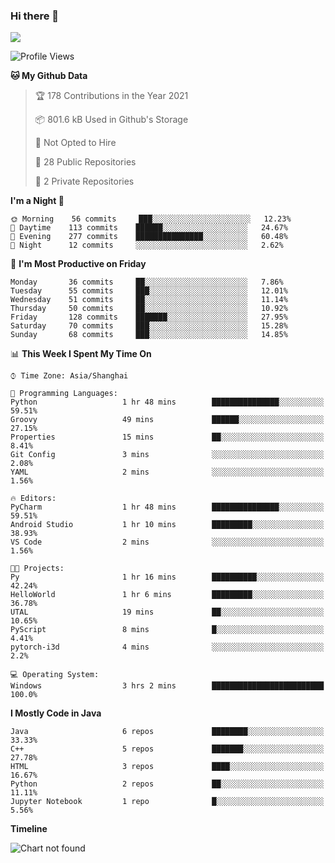 ### Hi there 👋

<!--
**zhou-ning/zhou-ning** is a ✨ _special_ ✨ repository because its `README.md` (this file) appears on your GitHub profile.

Here are some ideas to get you started:

- 🔭 I’m currently working on ...
- 🌱 I’m currently learning ...
- 👯 I’m looking to collaborate on ...
- 🤔 I’m looking for help with ...
- 💬 Ask me about ...
- 📫 How to reach me: ...
- 😄 Pronouns: ...
- ⚡ Fun fact: ...
-->
![](https://github-readme-stats.vercel.app/api?username=zhou-ning)

<!--START_SECTION:waka-->
![Profile Views](http://img.shields.io/badge/Profile%20Views-128-blue)

**🐱 My Github Data** 

> 🏆 178 Contributions in the Year 2021
 > 
> 📦 801.6 kB Used in Github's Storage 
 > 
> 🚫 Not Opted to Hire
 > 
> 📜 28 Public Repositories 
 > 
> 🔑 2 Private Repositories  
 > 
**I'm a Night 🦉** 

```text
🌞 Morning    56 commits     ███░░░░░░░░░░░░░░░░░░░░░░   12.23% 
🌆 Daytime    113 commits    ██████░░░░░░░░░░░░░░░░░░░   24.67% 
🌃 Evening    277 commits    ███████████████░░░░░░░░░░   60.48% 
🌙 Night      12 commits     ░░░░░░░░░░░░░░░░░░░░░░░░░   2.62%

```
📅 **I'm Most Productive on Friday** 

```text
Monday       36 commits     ██░░░░░░░░░░░░░░░░░░░░░░░   7.86% 
Tuesday      55 commits     ███░░░░░░░░░░░░░░░░░░░░░░   12.01% 
Wednesday    51 commits     ██░░░░░░░░░░░░░░░░░░░░░░░   11.14% 
Thursday     50 commits     ██░░░░░░░░░░░░░░░░░░░░░░░   10.92% 
Friday       128 commits    ███████░░░░░░░░░░░░░░░░░░   27.95% 
Saturday     70 commits     ███░░░░░░░░░░░░░░░░░░░░░░   15.28% 
Sunday       68 commits     ███░░░░░░░░░░░░░░░░░░░░░░   14.85%

```


📊 **This Week I Spent My Time On** 

```text
⌚︎ Time Zone: Asia/Shanghai

💬 Programming Languages: 
Python                   1 hr 48 mins        ███████████████░░░░░░░░░░   59.51% 
Groovy                   49 mins             ██████░░░░░░░░░░░░░░░░░░░   27.15% 
Properties               15 mins             ██░░░░░░░░░░░░░░░░░░░░░░░   8.41% 
Git Config               3 mins              ░░░░░░░░░░░░░░░░░░░░░░░░░   2.08% 
YAML                     2 mins              ░░░░░░░░░░░░░░░░░░░░░░░░░   1.56%

🔥 Editors: 
PyCharm                  1 hr 48 mins        ███████████████░░░░░░░░░░   59.51% 
Android Studio           1 hr 10 mins        █████████░░░░░░░░░░░░░░░░   38.93% 
VS Code                  2 mins              ░░░░░░░░░░░░░░░░░░░░░░░░░   1.56%

🐱‍💻 Projects: 
Py                       1 hr 16 mins        ██████████░░░░░░░░░░░░░░░   42.24% 
HelloWorld               1 hr 6 mins         █████████░░░░░░░░░░░░░░░░   36.78% 
UTAL                     19 mins             ██░░░░░░░░░░░░░░░░░░░░░░░   10.65% 
PyScript                 8 mins              █░░░░░░░░░░░░░░░░░░░░░░░░   4.41% 
pytorch-i3d              4 mins              ░░░░░░░░░░░░░░░░░░░░░░░░░   2.2%

💻 Operating System: 
Windows                  3 hrs 2 mins        █████████████████████████   100.0%

```

**I Mostly Code in Java** 

```text
Java                     6 repos             ████████░░░░░░░░░░░░░░░░░   33.33% 
C++                      5 repos             ███████░░░░░░░░░░░░░░░░░░   27.78% 
HTML                     3 repos             ████░░░░░░░░░░░░░░░░░░░░░   16.67% 
Python                   2 repos             ██░░░░░░░░░░░░░░░░░░░░░░░   11.11% 
Jupyter Notebook         1 repo              █░░░░░░░░░░░░░░░░░░░░░░░░   5.56%

```


**Timeline**

![Chart not found](https://raw.githubusercontent.com/zhou-ning/zhou-ning/main/charts/bar_graph.png) 


<!--END_SECTION:waka-->
